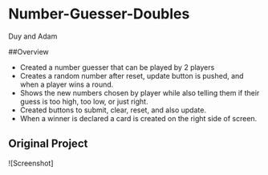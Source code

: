 # Number-Guesser-Doubles
Duy and Adam

##Overview
- Created a number guesser that can be played by 2 players
- Creates a random number after reset, update button is pushed, and when a player wins a round.
- Shows the new numbers chosen by player while also telling them if their guess is too high, too low, or just right.
- Created buttons to submit, clear, reset, and also update.
- When a winner is declared a card is created on the right side of screen.


## Original Project
![Screenshot]
